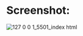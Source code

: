 # Screenshot:
![127 0 0 1_5501_index html](https://github.com/user-attachments/assets/d1cfc451-1593-4b84-9ffa-63343ef71d93)
